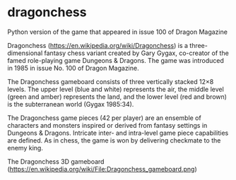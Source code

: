 # dragonchess
Python version of the game that appeared in issue 100 of Dragon Magazine

Dragonchess (https://en.wikipedia.org/wiki/Dragonchess) is a three-dimensional fantasy chess variant created by Gary Gygax, co-creator of the famed role-playing game Dungeons & Dragons. The game was introduced in 1985 in issue No. 100 of Dragon Magazine.

The Dragonchess gameboard consists of three vertically stacked 12×8 levels. The upper level (blue and white) represents the air, the middle level (green and amber) represents the land, and the lower level (red and brown) is the subterranean world (Gygax 1985:34).

The Dragonchess game pieces (42 per player) are an ensemble of characters and monsters inspired or derived from fantasy settings in Dungeons & Dragons. Intricate inter- and intra-level game piece capabilities are defined. As in chess, the game is won by delivering checkmate to the enemy king.

The Dragonchess 3D gameboard (https://en.wikipedia.org/wiki/File:Dragonchess_gameboard.png)
